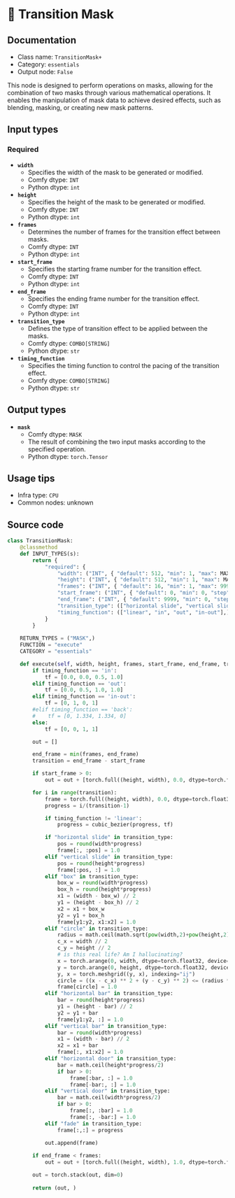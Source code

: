 # 🔧 Transition Mask
## Documentation
- Class name: `TransitionMask+`
- Category: `essentials`
- Output node: `False`

This node is designed to perform operations on masks, allowing for the combination of two masks through various mathematical operations. It enables the manipulation of mask data to achieve desired effects, such as blending, masking, or creating new mask patterns.
## Input types
### Required
- **`width`**
    - Specifies the width of the mask to be generated or modified.
    - Comfy dtype: `INT`
    - Python dtype: `int`
- **`height`**
    - Specifies the height of the mask to be generated or modified.
    - Comfy dtype: `INT`
    - Python dtype: `int`
- **`frames`**
    - Determines the number of frames for the transition effect between masks.
    - Comfy dtype: `INT`
    - Python dtype: `int`
- **`start_frame`**
    - Specifies the starting frame number for the transition effect.
    - Comfy dtype: `INT`
    - Python dtype: `int`
- **`end_frame`**
    - Specifies the ending frame number for the transition effect.
    - Comfy dtype: `INT`
    - Python dtype: `int`
- **`transition_type`**
    - Defines the type of transition effect to be applied between the masks.
    - Comfy dtype: `COMBO[STRING]`
    - Python dtype: `str`
- **`timing_function`**
    - Specifies the timing function to control the pacing of the transition effect.
    - Comfy dtype: `COMBO[STRING]`
    - Python dtype: `str`
## Output types
- **`mask`**
    - Comfy dtype: `MASK`
    - The result of combining the two input masks according to the specified operation.
    - Python dtype: `torch.Tensor`
## Usage tips
- Infra type: `CPU`
- Common nodes: unknown


## Source code
```python
class TransitionMask:
    @classmethod
    def INPUT_TYPES(s):
        return {
            "required": {
                "width": ("INT", { "default": 512, "min": 1, "max": MAX_RESOLUTION, "step": 1, }),
                "height": ("INT", { "default": 512, "min": 1, "max": MAX_RESOLUTION, "step": 1, }),
                "frames": ("INT", { "default": 16, "min": 1, "max": 9999, "step": 1, }),
                "start_frame": ("INT", { "default": 0, "min": 0, "step": 1, }),
                "end_frame": ("INT", { "default": 9999, "min": 0, "step": 1, }),
                "transition_type": (["horizontal slide", "vertical slide", "horizontal bar", "vertical bar", "center box", "horizontal door", "vertical door", "circle", "fade"],),
                "timing_function": (["linear", "in", "out", "in-out"],)
            }
        }
    
    RETURN_TYPES = ("MASK",)
    FUNCTION = "execute"
    CATEGORY = "essentials"

    def execute(self, width, height, frames, start_frame, end_frame, transition_type, timing_function):
        if timing_function == 'in':
            tf = [0.0, 0.0, 0.5, 1.0]
        elif timing_function == 'out':
            tf = [0.0, 0.5, 1.0, 1.0]
        elif timing_function == 'in-out':
            tf = [0, 1, 0, 1]
        #elif timing_function == 'back':
        #    tf = [0, 1.334, 1.334, 0]
        else:
            tf = [0, 0, 1, 1]

        out = []

        end_frame = min(frames, end_frame)
        transition = end_frame - start_frame

        if start_frame > 0:
            out = out + [torch.full((height, width), 0.0, dtype=torch.float32, device="cpu")] * start_frame

        for i in range(transition):
            frame = torch.full((height, width), 0.0, dtype=torch.float32, device="cpu")
            progress = i/(transition-1)

            if timing_function != 'linear':
                progress = cubic_bezier(progress, tf)

            if "horizontal slide" in transition_type:
                pos = round(width*progress)
                frame[:, :pos] = 1.0
            elif "vertical slide" in transition_type:
                pos = round(height*progress)
                frame[:pos, :] = 1.0
            elif "box" in transition_type:
                box_w = round(width*progress)
                box_h = round(height*progress)
                x1 = (width - box_w) // 2
                y1 = (height - box_h) // 2
                x2 = x1 + box_w
                y2 = y1 + box_h
                frame[y1:y2, x1:x2] = 1.0
            elif "circle" in transition_type:
                radius = math.ceil(math.sqrt(pow(width,2)+pow(height,2))*progress/2)
                c_x = width // 2
                c_y = height // 2
                # is this real life? Am I hallucinating?
                x = torch.arange(0, width, dtype=torch.float32, device="cpu")
                y = torch.arange(0, height, dtype=torch.float32, device="cpu")
                y, x = torch.meshgrid((y, x), indexing="ij")
                circle = ((x - c_x) ** 2 + (y - c_y) ** 2) <= (radius ** 2)
                frame[circle] = 1.0
            elif "horizontal bar" in transition_type:
                bar = round(height*progress)
                y1 = (height - bar) // 2
                y2 = y1 + bar
                frame[y1:y2, :] = 1.0
            elif "vertical bar" in transition_type:
                bar = round(width*progress)
                x1 = (width - bar) // 2
                x2 = x1 + bar
                frame[:, x1:x2] = 1.0
            elif "horizontal door" in transition_type:
                bar = math.ceil(height*progress/2)
                if bar > 0:
                    frame[:bar, :] = 1.0
                    frame[-bar:, :] = 1.0
            elif "vertical door" in transition_type:
                bar = math.ceil(width*progress/2)
                if bar > 0:
                    frame[:, :bar] = 1.0
                    frame[:, -bar:] = 1.0
            elif "fade" in transition_type:
                frame[:,:] = progress

            out.append(frame)
        
        if end_frame < frames:
            out = out + [torch.full((height, width), 1.0, dtype=torch.float32, device="cpu")] * (frames - end_frame)

        out = torch.stack(out, dim=0)
           
        return (out, )

```
